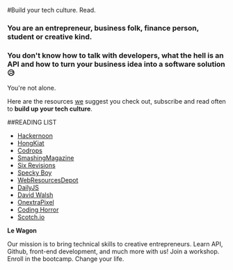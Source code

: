 #Build your tech culture. Read.

### You are an entrepreneur, business folk, finance person, student or creative kind.

### You don't know how to talk with developers, what the hell is an API and how to turn your business idea into a software solution 😥

You're not alone.

Here are the resources [we](http://github.com/lewagon) suggest you check out, subscribe and read often to **build up your tech culture**.

##READING LIST

* [Hackernoon](http://hackernoon.com/)
* [HongKiat](http://www.hongkiat.com/)
* [Codrops](https://tympanus.net/codrops/)
* [SmashingMagazine](http://www.smashingmagazine.com)
* [Six Revisions](sixrevisions.com)
* [Specky Boy](speckyboy.com)
* [WebResourcesDepot](webresourcesdepot.com)
* [DailyJS](dailyjs.com)
* [David Walsh](davidwalsh.name)
* [OnextraPixel](onextrapixel.com)
* [Coding Horror](blog.codinghorror.com)
* [Scotch.io](scotch.io)


**Le Wagon**

Our mission is to bring technical skills to creative entrepreneurs. Learn API, Github, front-end development, and much more with us! Join a workshop. Enroll in the bootcamp. Change your life.